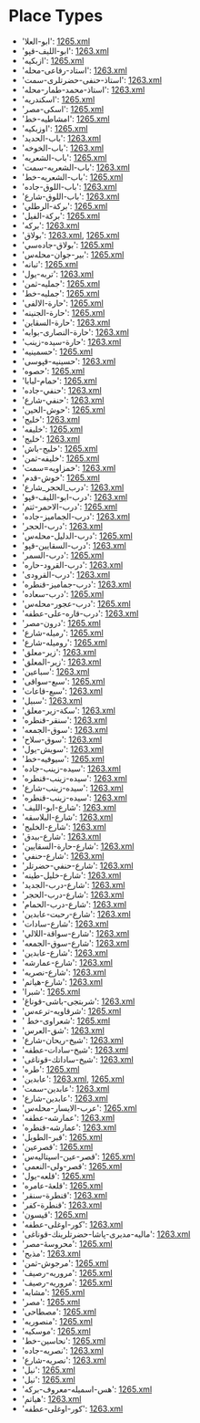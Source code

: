 # Place Types
 * 'ابو-العلا'‎: [1265.xml](/Project-Cairo-Urban-News/CairoUrbanNews/blob/master/articles/ottoman/1265.xml)
 * 'ابو-الليف-قپو'‎: [1263.xml](/Project-Cairo-Urban-News/CairoUrbanNews/blob/master/articles/ottoman/1263.xml)
 * 'ازبکیه'‎: [1265.xml](/Project-Cairo-Urban-News/CairoUrbanNews/blob/master/articles/ottoman/1265.xml)
 * 'استاد-رفاعی-محله'‎: [1263.xml](/Project-Cairo-Urban-News/CairoUrbanNews/blob/master/articles/ottoman/1263.xml)
 * 'استاذ-حنفی-حضرتلری-سمت'‎: [1263.xml](/Project-Cairo-Urban-News/CairoUrbanNews/blob/master/articles/ottoman/1263.xml)
 * 'استاذ-محمد-طمار-محله'‎: [1263.xml](/Project-Cairo-Urban-News/CairoUrbanNews/blob/master/articles/ottoman/1263.xml)
 * 'اسكندريه'‎: [1265.xml](/Project-Cairo-Urban-News/CairoUrbanNews/blob/master/articles/ottoman/1265.xml)
 * 'اسکی-مصر'‎: [1265.xml](/Project-Cairo-Urban-News/CairoUrbanNews/blob/master/articles/ottoman/1265.xml)
 * 'امشاطيه-خط'‎: [1265.xml](/Project-Cairo-Urban-News/CairoUrbanNews/blob/master/articles/ottoman/1265.xml)
 * 'اوزبکیه'‎: [1265.xml](/Project-Cairo-Urban-News/CairoUrbanNews/blob/master/articles/ottoman/1265.xml)
 * 'باب-الحديد'‎: [1263.xml](/Project-Cairo-Urban-News/CairoUrbanNews/blob/master/articles/ottoman/1263.xml)
 * 'باب-الخوخه'‎: [1263.xml](/Project-Cairo-Urban-News/CairoUrbanNews/blob/master/articles/ottoman/1263.xml)
 * 'باب-الشعريه'‎: [1265.xml](/Project-Cairo-Urban-News/CairoUrbanNews/blob/master/articles/ottoman/1265.xml)
 * 'باب-الشعريه-سمت'‎: [1263.xml](/Project-Cairo-Urban-News/CairoUrbanNews/blob/master/articles/ottoman/1263.xml)
 * 'باب-الشعریه-خط'‎: [1265.xml](/Project-Cairo-Urban-News/CairoUrbanNews/blob/master/articles/ottoman/1265.xml)
 * 'باب-اللوق-جاده'‎: [1263.xml](/Project-Cairo-Urban-News/CairoUrbanNews/blob/master/articles/ottoman/1263.xml)
 * 'باب-اللوق-شارع'‎: [1263.xml](/Project-Cairo-Urban-News/CairoUrbanNews/blob/master/articles/ottoman/1263.xml)
 * 'بركة-الرطلي'‎: [1265.xml](/Project-Cairo-Urban-News/CairoUrbanNews/blob/master/articles/ottoman/1265.xml)
 * 'بركة-الفيل'‎: [1265.xml](/Project-Cairo-Urban-News/CairoUrbanNews/blob/master/articles/ottoman/1265.xml)
 * 'برکه'‎: [1263.xml](/Project-Cairo-Urban-News/CairoUrbanNews/blob/master/articles/ottoman/1263.xml)
 * 'بولاق'‎: [1263.xml](/Project-Cairo-Urban-News/CairoUrbanNews/blob/master/articles/ottoman/1263.xml), [1265.xml](/Project-Cairo-Urban-News/CairoUrbanNews/blob/master/articles/ottoman/1265.xml)
 * 'بولاق-جادەسي'‎: [1265.xml](/Project-Cairo-Urban-News/CairoUrbanNews/blob/master/articles/ottoman/1265.xml)
 * 'بیر-جوان-محلەس'‎: [1265.xml](/Project-Cairo-Urban-News/CairoUrbanNews/blob/master/articles/ottoman/1265.xml)
 * 'تبانه'‎: [1265.xml](/Project-Cairo-Urban-News/CairoUrbanNews/blob/master/articles/ottoman/1265.xml)
 * 'تربه-يول'‎: [1263.xml](/Project-Cairo-Urban-News/CairoUrbanNews/blob/master/articles/ottoman/1263.xml)
 * 'جمليه-ثمن'‎: [1265.xml](/Project-Cairo-Urban-News/CairoUrbanNews/blob/master/articles/ottoman/1265.xml)
 * 'جمليه-خط'‎: [1265.xml](/Project-Cairo-Urban-News/CairoUrbanNews/blob/master/articles/ottoman/1265.xml)
 * 'حارة-الالفى'‎: [1265.xml](/Project-Cairo-Urban-News/CairoUrbanNews/blob/master/articles/ottoman/1265.xml)
 * 'حارة-الجنينه'‎: [1265.xml](/Project-Cairo-Urban-News/CairoUrbanNews/blob/master/articles/ottoman/1265.xml)
 * 'حارة-السقاين'‎: [1263.xml](/Project-Cairo-Urban-News/CairoUrbanNews/blob/master/articles/ottoman/1263.xml)
 * 'حارة-النصارى-بوابه'‎: [1263.xml](/Project-Cairo-Urban-News/CairoUrbanNews/blob/master/articles/ottoman/1263.xml)
 * 'حارة-سيده-زينب'‎: [1263.xml](/Project-Cairo-Urban-News/CairoUrbanNews/blob/master/articles/ottoman/1263.xml)
 * 'حسمينيه'‎: [1265.xml](/Project-Cairo-Urban-News/CairoUrbanNews/blob/master/articles/ottoman/1265.xml)
 * 'حسینیه-قپوسی'‎: [1263.xml](/Project-Cairo-Urban-News/CairoUrbanNews/blob/master/articles/ottoman/1263.xml)
 * 'حصوه'‎: [1265.xml](/Project-Cairo-Urban-News/CairoUrbanNews/blob/master/articles/ottoman/1265.xml)
 * 'حمام-لبابا'‎: [1265.xml](/Project-Cairo-Urban-News/CairoUrbanNews/blob/master/articles/ottoman/1265.xml)
 * 'حنفي-جاده'‎: [1263.xml](/Project-Cairo-Urban-News/CairoUrbanNews/blob/master/articles/ottoman/1263.xml)
 * 'حنفي-شارع'‎: [1263.xml](/Project-Cairo-Urban-News/CairoUrbanNews/blob/master/articles/ottoman/1263.xml)
 * 'حوش-الحين'‎: [1265.xml](/Project-Cairo-Urban-News/CairoUrbanNews/blob/master/articles/ottoman/1265.xml)
 * 'خليج'‎: [1263.xml](/Project-Cairo-Urban-News/CairoUrbanNews/blob/master/articles/ottoman/1263.xml)
 * 'خليفه'‎: [1265.xml](/Project-Cairo-Urban-News/CairoUrbanNews/blob/master/articles/ottoman/1265.xml)
 * 'خلیج'‎: [1263.xml](/Project-Cairo-Urban-News/CairoUrbanNews/blob/master/articles/ottoman/1263.xml)
 * 'خلیج-باش'‎: [1265.xml](/Project-Cairo-Urban-News/CairoUrbanNews/blob/master/articles/ottoman/1265.xml)
 * 'خلیفه-ثمن'‎: [1265.xml](/Project-Cairo-Urban-News/CairoUrbanNews/blob/master/articles/ottoman/1265.xml)
 * 'خمزاویه=سمت'‎: [1263.xml](/Project-Cairo-Urban-News/CairoUrbanNews/blob/master/articles/ottoman/1263.xml)
 * 'خوش-قدم'‎: [1265.xml](/Project-Cairo-Urban-News/CairoUrbanNews/blob/master/articles/ottoman/1265.xml)
 * 'درب_الحجر_شارع'‎: [1263.xml](/Project-Cairo-Urban-News/CairoUrbanNews/blob/master/articles/ottoman/1263.xml)
 * 'درب-ابو-الليف-قپو'‎: [1263.xml](/Project-Cairo-Urban-News/CairoUrbanNews/blob/master/articles/ottoman/1263.xml)
 * 'درب-الاحمر-ثتم'‎: [1265.xml](/Project-Cairo-Urban-News/CairoUrbanNews/blob/master/articles/ottoman/1265.xml)
 * 'درب-الجماميز-جاده'‎: [1263.xml](/Project-Cairo-Urban-News/CairoUrbanNews/blob/master/articles/ottoman/1263.xml)
 * 'درب-الحجر'‎: [1263.xml](/Project-Cairo-Urban-News/CairoUrbanNews/blob/master/articles/ottoman/1263.xml)
 * 'درب-الدلیل-محلەس'‎: [1265.xml](/Project-Cairo-Urban-News/CairoUrbanNews/blob/master/articles/ottoman/1265.xml)
 * 'درب-السقايين-قپو'‎: [1263.xml](/Project-Cairo-Urban-News/CairoUrbanNews/blob/master/articles/ottoman/1263.xml)
 * 'درب-السمر'‎: [1265.xml](/Project-Cairo-Urban-News/CairoUrbanNews/blob/master/articles/ottoman/1265.xml)
 * 'درب-القرود-حاره'‎: [1263.xml](/Project-Cairo-Urban-News/CairoUrbanNews/blob/master/articles/ottoman/1263.xml)
 * 'درب-القرودی'‎: [1263.xml](/Project-Cairo-Urban-News/CairoUrbanNews/blob/master/articles/ottoman/1263.xml)
 * 'درب-جماميز-قنطره'‎: [1263.xml](/Project-Cairo-Urban-News/CairoUrbanNews/blob/master/articles/ottoman/1263.xml)
 * 'درب-سعاده'‎: [1265.xml](/Project-Cairo-Urban-News/CairoUrbanNews/blob/master/articles/ottoman/1265.xml)
 * 'درب-عجور-محلەس'‎: [1265.xml](/Project-Cairo-Urban-News/CairoUrbanNews/blob/master/articles/ottoman/1265.xml)
 * 'درب-قاره-على-عطفه'‎: [1263.xml](/Project-Cairo-Urban-News/CairoUrbanNews/blob/master/articles/ottoman/1263.xml)
 * 'درون-مصر'‎: [1265.xml](/Project-Cairo-Urban-News/CairoUrbanNews/blob/master/articles/ottoman/1265.xml)
 * 'رميله-شارع'‎: [1265.xml](/Project-Cairo-Urban-News/CairoUrbanNews/blob/master/articles/ottoman/1265.xml)
 * 'رومیله-شارع'‎: [1265.xml](/Project-Cairo-Urban-News/CairoUrbanNews/blob/master/articles/ottoman/1265.xml)
 * 'زير-معلق'‎: [1263.xml](/Project-Cairo-Urban-News/CairoUrbanNews/blob/master/articles/ottoman/1263.xml)
 * 'زیر-المعلق'‎: [1263.xml](/Project-Cairo-Urban-News/CairoUrbanNews/blob/master/articles/ottoman/1263.xml)
 * 'سباعين'‎: [1263.xml](/Project-Cairo-Urban-News/CairoUrbanNews/blob/master/articles/ottoman/1263.xml)
 * 'سبع-سواقى'‎: [1265.xml](/Project-Cairo-Urban-News/CairoUrbanNews/blob/master/articles/ottoman/1265.xml)
 * 'سبع-قاعات'‎: [1263.xml](/Project-Cairo-Urban-News/CairoUrbanNews/blob/master/articles/ottoman/1263.xml)
 * 'سبیل'‎: [1263.xml](/Project-Cairo-Urban-News/CairoUrbanNews/blob/master/articles/ottoman/1263.xml)
 * 'سكة-زیر-معلق'‎: [1263.xml](/Project-Cairo-Urban-News/CairoUrbanNews/blob/master/articles/ottoman/1263.xml)
 * 'سنقر-قنطره'‎: [1263.xml](/Project-Cairo-Urban-News/CairoUrbanNews/blob/master/articles/ottoman/1263.xml)
 * 'سوق-الجمعه'‎: [1263.xml](/Project-Cairo-Urban-News/CairoUrbanNews/blob/master/articles/ottoman/1263.xml)
 * 'سوق-سلاح'‎: [1263.xml](/Project-Cairo-Urban-News/CairoUrbanNews/blob/master/articles/ottoman/1263.xml)
 * 'سویش-يول'‎: [1263.xml](/Project-Cairo-Urban-News/CairoUrbanNews/blob/master/articles/ottoman/1263.xml)
 * 'سيوفيه-خط'‎: [1265.xml](/Project-Cairo-Urban-News/CairoUrbanNews/blob/master/articles/ottoman/1265.xml)
 * 'سیده-زينب-جاده'‎: [1263.xml](/Project-Cairo-Urban-News/CairoUrbanNews/blob/master/articles/ottoman/1263.xml)
 * 'سیده-زينب-قنطره'‎: [1263.xml](/Project-Cairo-Urban-News/CairoUrbanNews/blob/master/articles/ottoman/1263.xml)
 * 'سیده-زینب-شارع'‎: [1263.xml](/Project-Cairo-Urban-News/CairoUrbanNews/blob/master/articles/ottoman/1263.xml)
 * 'سیده-زینب-قنطره'‎: [1263.xml](/Project-Cairo-Urban-News/CairoUrbanNews/blob/master/articles/ottoman/1263.xml)
 * 'شارع-ابو-الليف'‎: [1263.xml](/Project-Cairo-Urban-News/CairoUrbanNews/blob/master/articles/ottoman/1263.xml)
 * 'شارع-البلاسقه'‎: [1263.xml](/Project-Cairo-Urban-News/CairoUrbanNews/blob/master/articles/ottoman/1263.xml)
 * 'شارع-الخلیج'‎: [1263.xml](/Project-Cairo-Urban-News/CairoUrbanNews/blob/master/articles/ottoman/1263.xml)
 * 'شارع-بیدق'‎: [1263.xml](/Project-Cairo-Urban-News/CairoUrbanNews/blob/master/articles/ottoman/1263.xml)
 * 'شارع-حارة-السقايين'‎: [1263.xml](/Project-Cairo-Urban-News/CairoUrbanNews/blob/master/articles/ottoman/1263.xml)
 * 'شارع-حنفي'‎: [1263.xml](/Project-Cairo-Urban-News/CairoUrbanNews/blob/master/articles/ottoman/1263.xml)
 * 'شارع-حنفي-حضرتلر'‎: [1263.xml](/Project-Cairo-Urban-News/CairoUrbanNews/blob/master/articles/ottoman/1263.xml)
 * 'شارع-خليل-طينه'‎: [1263.xml](/Project-Cairo-Urban-News/CairoUrbanNews/blob/master/articles/ottoman/1263.xml)
 * 'شارع-درب-الجديد'‎: [1263.xml](/Project-Cairo-Urban-News/CairoUrbanNews/blob/master/articles/ottoman/1263.xml)
 * 'شارع-درب-الحجر'‎: [1263.xml](/Project-Cairo-Urban-News/CairoUrbanNews/blob/master/articles/ottoman/1263.xml)
 * 'شارع-درب-الحمام'‎: [1263.xml](/Project-Cairo-Urban-News/CairoUrbanNews/blob/master/articles/ottoman/1263.xml)
 * 'شارع-رحبت-عابدین'‎: [1263.xml](/Project-Cairo-Urban-News/CairoUrbanNews/blob/master/articles/ottoman/1263.xml)
 * 'شارع-سادات'‎: [1263.xml](/Project-Cairo-Urban-News/CairoUrbanNews/blob/master/articles/ottoman/1263.xml)
 * 'شارع-سواقة-اللالي'‎: [1263.xml](/Project-Cairo-Urban-News/CairoUrbanNews/blob/master/articles/ottoman/1263.xml)
 * 'شارع-سوق-الجمعه'‎: [1263.xml](/Project-Cairo-Urban-News/CairoUrbanNews/blob/master/articles/ottoman/1263.xml)
 * 'شارع-عابدين'‎: [1263.xml](/Project-Cairo-Urban-News/CairoUrbanNews/blob/master/articles/ottoman/1263.xml)
 * 'شارع-عمارشه'‎: [1263.xml](/Project-Cairo-Urban-News/CairoUrbanNews/blob/master/articles/ottoman/1263.xml)
 * 'شارع-نصريه'‎: [1263.xml](/Project-Cairo-Urban-News/CairoUrbanNews/blob/master/articles/ottoman/1263.xml)
 * 'شارع-هياتم'‎: [1263.xml](/Project-Cairo-Urban-News/CairoUrbanNews/blob/master/articles/ottoman/1263.xml)
 * 'شبرا'‎: [1265.xml](/Project-Cairo-Urban-News/CairoUrbanNews/blob/master/articles/ottoman/1265.xml)
 * 'شربتجی-باشی-قوناغ'‎: [1263.xml](/Project-Cairo-Urban-News/CairoUrbanNews/blob/master/articles/ottoman/1263.xml)
 * 'شرقاويه-ترعەس'‎: [1265.xml](/Project-Cairo-Urban-News/CairoUrbanNews/blob/master/articles/ottoman/1265.xml)
 * ' شعراوى-خط'‎: [1265.xml](/Project-Cairo-Urban-News/CairoUrbanNews/blob/master/articles/ottoman/1265.xml)
 * 'شق-العرس'‎: [1263.xml](/Project-Cairo-Urban-News/CairoUrbanNews/blob/master/articles/ottoman/1263.xml)
 * 'شيخ-ريحان-شارع'‎: [1263.xml](/Project-Cairo-Urban-News/CairoUrbanNews/blob/master/articles/ottoman/1263.xml)
 * 'شیخ-سادات-عطفه'‎: [1263.xml](/Project-Cairo-Urban-News/CairoUrbanNews/blob/master/articles/ottoman/1263.xml)
 * 'شیخ-ساداتك-قوناغی'‎: [1263.xml](/Project-Cairo-Urban-News/CairoUrbanNews/blob/master/articles/ottoman/1263.xml)
 * 'طره'‎: [1265.xml](/Project-Cairo-Urban-News/CairoUrbanNews/blob/master/articles/ottoman/1265.xml)
 * 'عابدين'‎: [1263.xml](/Project-Cairo-Urban-News/CairoUrbanNews/blob/master/articles/ottoman/1263.xml), [1265.xml](/Project-Cairo-Urban-News/CairoUrbanNews/blob/master/articles/ottoman/1265.xml)
 * 'عابدین-سمت'‎: [1263.xml](/Project-Cairo-Urban-News/CairoUrbanNews/blob/master/articles/ottoman/1263.xml)
 * 'عابدین-شارع'‎: [1263.xml](/Project-Cairo-Urban-News/CairoUrbanNews/blob/master/articles/ottoman/1263.xml)
 * 'عرب-الايسار-محلەس'‎: [1265.xml](/Project-Cairo-Urban-News/CairoUrbanNews/blob/master/articles/ottoman/1265.xml)
 * 'عمارشه-عطفه'‎: [1263.xml](/Project-Cairo-Urban-News/CairoUrbanNews/blob/master/articles/ottoman/1263.xml)
 * 'عمارشه-قنطره'‎: [1263.xml](/Project-Cairo-Urban-News/CairoUrbanNews/blob/master/articles/ottoman/1263.xml)
 * 'قبر-الطويل'‎: [1265.xml](/Project-Cairo-Urban-News/CairoUrbanNews/blob/master/articles/ottoman/1265.xml)
 * 'قصرعين'‎: [1265.xml](/Project-Cairo-Urban-News/CairoUrbanNews/blob/master/articles/ottoman/1265.xml)
 * 'قصر-عين-اسپتاليەس'‎: [1265.xml](/Project-Cairo-Urban-News/CairoUrbanNews/blob/master/articles/ottoman/1265.xml)
 * 'قصر-ولی-النعمی'‎: [1265.xml](/Project-Cairo-Urban-News/CairoUrbanNews/blob/master/articles/ottoman/1265.xml)
 * 'قلعه-يول'‎: [1265.xml](/Project-Cairo-Urban-News/CairoUrbanNews/blob/master/articles/ottoman/1265.xml)
 * 'قلعۀ-عامره'‎: [1265.xml](/Project-Cairo-Urban-News/CairoUrbanNews/blob/master/articles/ottoman/1265.xml)
 * 'قنطرة-سنقر'‎: [1263.xml](/Project-Cairo-Urban-News/CairoUrbanNews/blob/master/articles/ottoman/1263.xml)
 * 'قنطرة-كفر'‎: [1263.xml](/Project-Cairo-Urban-News/CairoUrbanNews/blob/master/articles/ottoman/1263.xml)
 * 'قيسون'‎: [1265.xml](/Project-Cairo-Urban-News/CairoUrbanNews/blob/master/articles/ottoman/1265.xml)
 * 'كور-اوغلى-عطفه'‎: [1263.xml](/Project-Cairo-Urban-News/CairoUrbanNews/blob/master/articles/ottoman/1263.xml)
 * 'ماليه-مدیری-پاشا-حضرتلرينك-قوناغی'‎: [1263.xml](/Project-Cairo-Urban-News/CairoUrbanNews/blob/master/articles/ottoman/1263.xml)
 * 'محروسۀ-مصر'‎: [1265.xml](/Project-Cairo-Urban-News/CairoUrbanNews/blob/master/articles/ottoman/1265.xml)
 * 'مذبح'‎: [1263.xml](/Project-Cairo-Urban-News/CairoUrbanNews/blob/master/articles/ottoman/1263.xml)
 * 'مرجوش-ثمن'‎: [1265.xml](/Project-Cairo-Urban-News/CairoUrbanNews/blob/master/articles/ottoman/1265.xml)
 * 'مروريه-رصيف'‎: [1265.xml](/Project-Cairo-Urban-News/CairoUrbanNews/blob/master/articles/ottoman/1265.xml)
 * 'مروریه-رصيف'‎: [1265.xml](/Project-Cairo-Urban-News/CairoUrbanNews/blob/master/articles/ottoman/1265.xml)
 * 'مشابه'‎: [1265.xml](/Project-Cairo-Urban-News/CairoUrbanNews/blob/master/articles/ottoman/1265.xml)
 * 'مصر'‎: [1265.xml](/Project-Cairo-Urban-News/CairoUrbanNews/blob/master/articles/ottoman/1265.xml)
 * 'مصطاحی'‎: [1265.xml](/Project-Cairo-Urban-News/CairoUrbanNews/blob/master/articles/ottoman/1265.xml)
 * 'منصوريه'‎: [1265.xml](/Project-Cairo-Urban-News/CairoUrbanNews/blob/master/articles/ottoman/1265.xml)
 * 'موسكیه'‎: [1265.xml](/Project-Cairo-Urban-News/CairoUrbanNews/blob/master/articles/ottoman/1265.xml)
 * 'نحاسين-خط'‎: [1265.xml](/Project-Cairo-Urban-News/CairoUrbanNews/blob/master/articles/ottoman/1265.xml)
 * 'نصريه-جاده'‎: [1263.xml](/Project-Cairo-Urban-News/CairoUrbanNews/blob/master/articles/ottoman/1263.xml)
 * 'نصريه-شارع'‎: [1263.xml](/Project-Cairo-Urban-News/CairoUrbanNews/blob/master/articles/ottoman/1263.xml)
 * 'نيل'‎: [1265.xml](/Project-Cairo-Urban-News/CairoUrbanNews/blob/master/articles/ottoman/1265.xml)
 * 'نیل'‎: [1265.xml](/Project-Cairo-Urban-News/CairoUrbanNews/blob/master/articles/ottoman/1265.xml)
 * 'هس-اسميله-معروف-بركه'‎: [1265.xml](/Project-Cairo-Urban-News/CairoUrbanNews/blob/master/articles/ottoman/1265.xml)
 * 'هياتم'‎: [1263.xml](/Project-Cairo-Urban-News/CairoUrbanNews/blob/master/articles/ottoman/1263.xml)
 * 'کور-اوغلى-عطفه'‎: [1263.xml](/Project-Cairo-Urban-News/CairoUrbanNews/blob/master/articles/ottoman/1263.xml)
